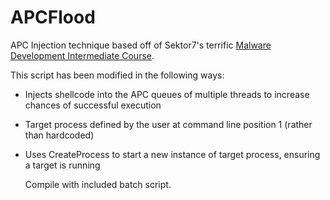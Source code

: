 # APCFlood

APC Injection technique based off of Sektor7's terrific [Malware Development Intermediate Course](https://institute.sektor7.net/rto-maldev-intermediate).

This script has been modified in the following ways:

* Injects shellcode into the APC queues of multiple threads to increase chances of successful execution 
* Target process defined by the user at command line position 1 (rather than hardcoded)
* Uses CreateProcess to start a new instance of target process, ensuring a target is running

  Compile with included batch script. 
